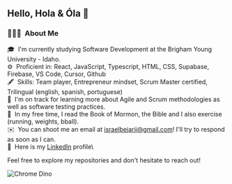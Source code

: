 ## Hello, Hola & Óla 👋

### 👨🏻‍💻 &nbsp;About Me

🎓 &nbsp;I'm currently studying Software Development at the Brigham Young University - Idaho.\
⚙️ &nbsp;Proficient in: React, JavaScript, Typescript, HTML, CSS, Supabase, Firebase, VS Code, Cursor, Github\
🖋️ &nbsp;Skills: Team player, Entrepreneur mindset, Scrum Master certified, Trilingual (english, spanish, portuguese)\
🌱 &nbsp;I'm on track for learning more about Agile and Scrum methodologies as well as software testing practices.\
📖 &nbsp;In my free time, I read the Book of Mormon, the Bible and I also exercise (running, weights, bball).\
✉️ &nbsp;You can shoot me an email at israelbejarii@gmail.com! I'll try to respond as soon as I can.\
🚀 &nbsp;Here is my [LinkedIn](https://www.linkedin.com/in/jesusisraelbejar/) profile\

Feel free to explore my repositories and don't hesitate to reach out! 

![Chrome Dino](https://mir-s3-cdn-cf.behance.net/project_modules/max_1200/4ff07986208593.5d9a654e92f36.gif)
